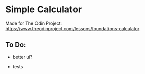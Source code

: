 # Simple Calculator

Made for The Odin Project:
https://www.theodinproject.com/lessons/foundations-calculator

## To Do:
- better ui?

- tests
